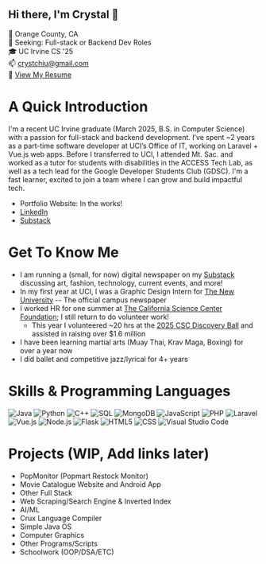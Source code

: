 ## Hi there, I'm Crystal 👋 
📍 Orange County, CA  
💼 Seeking: Full-stack or Backend Dev Roles  
🎓 UC Irvine CS '25  
📫 crystchiu@gmail.com  
📄 [View My Resume](./CrystalChiu-Resume.pdf)

# A Quick Introduction
I'm a recent UC Irvine graduate (March 2025, B.S. in Computer Science) with a passion for full-stack and backend development. I’ve spent ~2 years as a part-time software developer at UCI’s Office of IT, working on Laravel + Vue.js web apps. Before I transferred to UCI, I attended Mt. Sac. and worked as a tutor for students with disabilities in the ACCESS Tech Lab, as well as a tech lead for the Google Developer Students Club (GDSC). I'm a fast learner, excited to join a team where I can grow and build impactful tech.

- Portfolio Website: In the works!
- [LinkedIn](https://www.linkedin.com/in/crystal-chiu-741658232/)
- [Substack](https://substack.com/@thechiuchiuedition)

# Get To Know Me
- I am running a (small, for now) digital newspaper on my [Substack](https://substack.com/@thechiuchiuedition) discussing art, fashion, technology, current events, and more! 
- In my first year at UCI, I was a Graphic Design Intern for [The New University](https://www.newuniversity.org/) -- The official campus newspaper
- I worked HR for one summer at [The California Science Center Foundation](https://californiasciencecenter.org/); I still return to do volunteer work!
  - This year I volunteered ~20 hrs at the [2025 CSC Discovery Ball](https://californiasciencecenter.org/give-join/discovery-ball) and assisted in raising over $1.6 million
- I have been learning martial arts (Muay Thai, Krav Maga, Boxing) for over a year now
- I did ballet and competitive jazz/lyrical for 4+ years

# Skills & Programming Languages
![Java](https://img.shields.io/badge/java-%23ED8B00.svg?style=for-the-badge&logo=java&logoColor=white)
![Python](https://img.shields.io/badge/python-3670A0?style=for-the-badge&logo=python&logoColor=ffdd54)
![C++](https://img.shields.io/badge/-C++-blue?logo=cplusplus)
![SQL](https://img.shields.io/badge/postgresql-4169e1?style=for-the-badge&logo=postgresql&logoColor=white)
![MongoDB](https://img.shields.io/badge/-MongoDB-13aa52?style=for-the-badge&logo=mongodb&logoColor=white)
![JavaScript](https://shields.io/badge/JavaScript-F7DF1E?logo=JavaScript&logoColor=000&style=flat-square)
![PHP](https://shields.io/badge/-PHP-3776AB?style=flat&logo=php)
![Laravel](https://img.shields.io/badge/Laravel-2e2e2e?logo=laravel)
![Vue.js](https://img.shields.io/badge/Vue.js-35495E?style=for-the-badge&logo=vuedotjs&logoColor=4FC08D)
![Node.js](https://img.shields.io/badge/node.js-339933?style=for-the-badge&logo=Node.js&logoColor=white)
![Flask](https://img.shields.io/badge/Flask-000000?style=for-the-badge&logo=Flask&logoColor=white)
![HTML5](https://img.shields.io/badge/html5-%23E34F26.svg?style=for-the-badge&logo=html5&logoColor=white)
![CSS](https://img.shields.io/badge/CSS-239120?&style=for-the-badge&logo=css3&logoColor=white)
![Visual Studio Code](https://img.shields.io/badge/Visual%20Studio%20Code-0078d7.svg?style=for-the-badge&logo=visual-studio-code&logoColor=white)

# Projects (WIP, Add links later)
- PopMonitor (Popmart Restock Monitor)
- Movie Catalogue Website and Android App
- Other Full Stack
- Web Scraping/Search Engine & Inverted Index
- AI/ML
- Crux Language Compiler
- Simple Java OS
- Computer Graphics
- Other Programs/Scripts
- Schoolwork (OOP/DSA/ETC)


